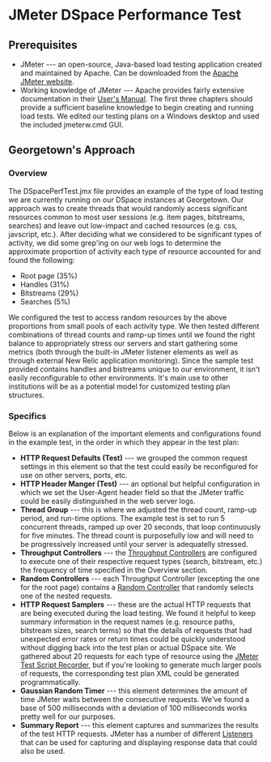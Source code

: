 # JMeter DSpace Performance Test
## Prerequisites
- JMeter --- an open-source, Java-based load testing application created and maintained by Apache. Can be downloaded from the [Apache JMeter website](https://jmeter.apache.org/download_jmeter.cgi).
- Working knowledge of JMeter --- Apache provides fairly extensive documentation in their [User's Manual](https://jmeter.apache.org/usermanual/index.html). The first three chapters should provide a sufficient baseline knowledge to begin creating and running load tests. We edited our testing plans on a Windows desktop and used the included jmeterw.cmd GUI.

## Georgetown's Approach
### Overview
The DSpacePerfTest.jmx file provides an example of the type of load testing we are currently running on our DSpace instances at Georgetown. Our approach was to create threads that would randomly access significant resources common to most user sessions (e.g. item pages, bitstreams, searches) and leave out low-impact and cached resources (e.g. css, javscript, etc.). After deciding what we considered to be significant types of activity, we did some grep'ing on our web logs to determine the approximate proportion of activity each type of resource accounted for and found the following:
- Root page (35%)
- Handles (31%)
- Bitstreams (29%)
- Searches (5%)

We configured the test to access random resources by the above proportions from small pools of each activity type. We then tested different combinations of thread counts and ramp-up times until we found the right balance to appropriately stress our servers and start gathering some metrics (both through the built-in JMeter listener elements as well as through external New Relic application monitoring). Since the sample test provided contains handles and bistreams unique to our environment, it isn't easily reconfigurable to other environments. It's main use to other institutions will be as a potential model for customized testing plan structures.

### Specifics
Below is an explanation of the important elements and configurations found in the example test, in the order in which they appear in the test plan:
- **HTTP Request Defaults (Test)** --- we grouped the common request settings in this element so that the test could easily be reconfigured for use on other servers, ports, etc.
- **HTTP Header Manger (Test)** --- an optional but helpful configuration in which we set the User-Agent header field so that the JMeter traffic could be easily distinguished in the web server logs.
- **Thread Group** --- this is where we adjusted the thread count, ramp-up period, and run-time options. The example test is set to run 5 concurrent threads, ramped up over 20 seconds, that loop continuously for five minutes. The thread count is purposefully low and will need to be progressively increased until your server is adequatelly stressed.
- **Throughput Controllers** --- the [Throughput Controllers](https://jmeter.apache.org/usermanual/component_reference.html#Throughput_Controller) are configured to execute one of their respective request types (search, bitstream, etc.) the frequency of time specified in the Overview section.
- **Random Controllers** --- each Throughput Controller (excepting the one for the root page) contains a [Random Controller](https://jmeter.apache.org/usermanual/component_reference.html#Random_Controller) that randomly selects one of the nested requests.
- **HTTP Request Samplers** --- these are the actual HTTP requests that are being executed during the load testing. We found it helpful to keep summary information in the request names (e.g. resource paths, bitstream sizes, search terms) so that the details of requests that had unexpected error rates or return times could be quickly understood without digging back into the test plan or actual DSpace site. We gathered about 20 requests for each type of resource using the [JMeter Test Script Recorder](https://jmeter.apache.org/usermanual/jmeter_proxy_step_by_step.pdf), but if you're looking to generate much larger pools of requests, the corresponding test plan XML could be generated programmatically.
- **Gaussian Random Timer** --- this element determines the amount of time JMeter waits between the consecutive requests. We've found a base of 500 milliseconds with a deviation of 100 milliseconds works pretty well for our purposes.
- **Summary Report** --- this element captures and summarizes the results of the test HTTP requests. JMeter has a number of different [Listeners](https://jmeter.apache.org/usermanual/component_reference.html#listeners) that can be used for capturing and displaying response data that could also be used.
